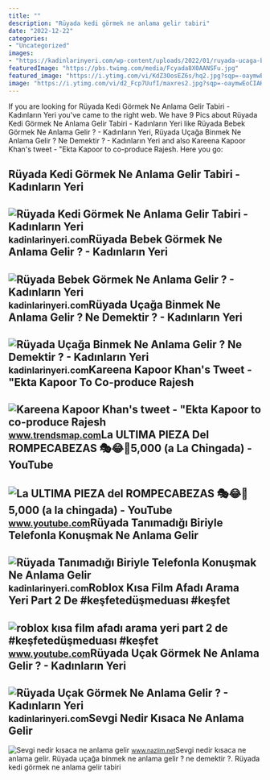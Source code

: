 ```yaml
---
title: ""
description: "Rüyada kedi görmek ne anlama gelir tabiri"
date: "2022-12-22"
categories:
- "Uncategorized"
images:
- "https://kadinlarinyeri.com/wp-content/uploads/2022/01/ruyada-ucaga-binmek-ne-anlama-gelir.jpg"
featuredImage: "https://pbs.twimg.com/media/Fcyada8X0AANSFu.jpg"
featured_image: "https://i.ytimg.com/vi/KdZ3OosEZ6s/hq2.jpg?sqp=-oaymwEoCOADEOgC8quKqQMcGADwAQH4Ad4EgAK4CIoCDAgAEAEYZSBMKGMwDw==&amp;rs=AOn4CLCfzFvJaPoNerKMbSKycXF-fCyaDA"
image: "https://i.ytimg.com/vi/d2_Fcp7UufI/maxres2.jpg?sqp=-oaymwEoCIAKENAF8quKqQMcGADwAQH4Ac4FgAKACooCDAgAEAEYESByKBYwDw==&amp;rs=AOn4CLDw5gTqozwIM35lpWoB2txOw9adpA"
---
```


If you are looking for Rüyada Kedi Görmek Ne Anlama Gelir Tabiri - Kadınların Yeri you've came to the right web. We have 9 Pics about Rüyada Kedi Görmek Ne Anlama Gelir Tabiri - Kadınların Yeri like Rüyada Bebek Görmek Ne Anlama Gelir ? - Kadınların Yeri, Rüyada Uçağa Binmek Ne Anlama Gelir ? Ne Demektir ? - Kadınların Yeri and also Kareena Kapoor Khan's tweet - "Ekta Kapoor to co-produce Rajesh. Here you go:

Rüyada Kedi Görmek Ne Anlama Gelir Tabiri - Kadınların Yeri
-----------------------------------------------------------

 ![Rüyada Kedi Görmek Ne Anlama Gelir Tabiri - Kadınların Yeri](https://kadinlarinyeri.com/wp-content/uploads/2022/01/ruyada-hickirarak-aglamak-ne-anlama-gelir.jpg) <small>kadinlarinyeri.com</small>Rüyada Bebek Görmek Ne Anlama Gelir ? - Kadınların Yeri
-------------------------------------------------------

 ![Rüyada Bebek Görmek Ne Anlama Gelir ? - Kadınların Yeri](https://kadinlarinyeri.com/wp-content/uploads/2021/07/Ruyada-Bebek-Gormek.jpg) <small>kadinlarinyeri.com</small>Rüyada Uçağa Binmek Ne Anlama Gelir ? Ne Demektir ? - Kadınların Yeri
---------------------------------------------------------------------

 ![Rüyada Uçağa Binmek Ne Anlama Gelir ? Ne Demektir ? - Kadınların Yeri](https://kadinlarinyeri.com/wp-content/uploads/2022/01/ruyada-ucaga-binmek-ne-anlama-gelir.jpg) <small>kadinlarinyeri.com</small>Kareena Kapoor Khan's Tweet - "Ekta Kapoor To Co-produce Rajesh
---------------------------------------------------------------

 ![Kareena Kapoor Khan's tweet - "Ekta Kapoor to co-produce Rajesh](https://pbs.twimg.com/media/Fcyada8X0AANSFu.jpg) <small>www.trendsmap.com</small>La ULTIMA PIEZA Del ROMPECABEZAS 🎭😂🧘5,000 (a La Chingada) - YouTube
-------------------------------------------------------------------

 ![La ULTIMA PIEZA del ROMPECABEZAS 🎭😂🧘5,000 (a la chingada) - YouTube](https://i.ytimg.com/vi/KdZ3OosEZ6s/hq2.jpg?sqp=-oaymwEoCOADEOgC8quKqQMcGADwAQH4Ad4EgAK4CIoCDAgAEAEYZSBMKGMwDw==&rs=AOn4CLCfzFvJaPoNerKMbSKycXF-fCyaDA) <small>www.youtube.com</small>Rüyada Tanımadığı Biriyle Telefonla Konuşmak Ne Anlama Gelir
------------------------------------------------------------

 ![Rüyada Tanımadığı Biriyle Telefonla Konuşmak Ne Anlama Gelir](https://kadinlarinyeri.com/wp-content/uploads/2021/12/Ruyada-Tanimadigi-Biriyle-Telefonla-Konusmak-Ne-Anlama-Gelir.jpg) <small>kadinlarinyeri.com</small>Roblox Kısa Film Afadı Arama Yeri Part 2 De #keşfetedüşmeduası #keşfet
----------------------------------------------------------------------

 ![roblox kısa film afadı arama yeri part 2 de #keşfetedüşmeduası #keşfet](https://i.ytimg.com/vi/d2_Fcp7UufI/maxres2.jpg?sqp=-oaymwEoCIAKENAF8quKqQMcGADwAQH4Ac4FgAKACooCDAgAEAEYESByKBYwDw==&rs=AOn4CLDw5gTqozwIM35lpWoB2txOw9adpA) <small>www.youtube.com</small>Rüyada Uçak Görmek Ne Anlama Gelir ? - Kadınların Yeri
------------------------------------------------------

 ![Rüyada Uçak Görmek Ne Anlama Gelir ? - Kadınların Yeri](https://kadinlarinyeri.com/wp-content/uploads/2021/10/RUYADA-DIS-HASTANESINE-GITMEK-NE-ANLAMA-GELIR.jpg) <small>kadinlarinyeri.com</small>Sevgi Nedir Kısaca Ne Anlama Gelir
----------------------------------

 ![Sevgi nedir kısaca ne anlama gelir](https://www.nazlim.net/wp-content/uploads/2009/10/sevgi-nedir-ne-anlama-gelir.png) <small>www.nazlim.net</small>Sevgi nedir kısaca ne anlama gelir. Rüyada uçağa binmek ne anlama gelir ? ne demektir ?. Rüyada kedi görmek ne anlama gelir tabiri
